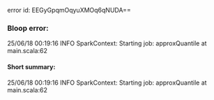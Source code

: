 error id: EEGyGpqmOqyuXMOq6qNUDA==
### Bloop error:

25/06/18 00:19:16 INFO SparkContext: Starting job: approxQuantile at main.scala:62
#### Short summary: 

25/06/18 00:19:16 INFO SparkContext: Starting job: approxQuantile at main.scala:62